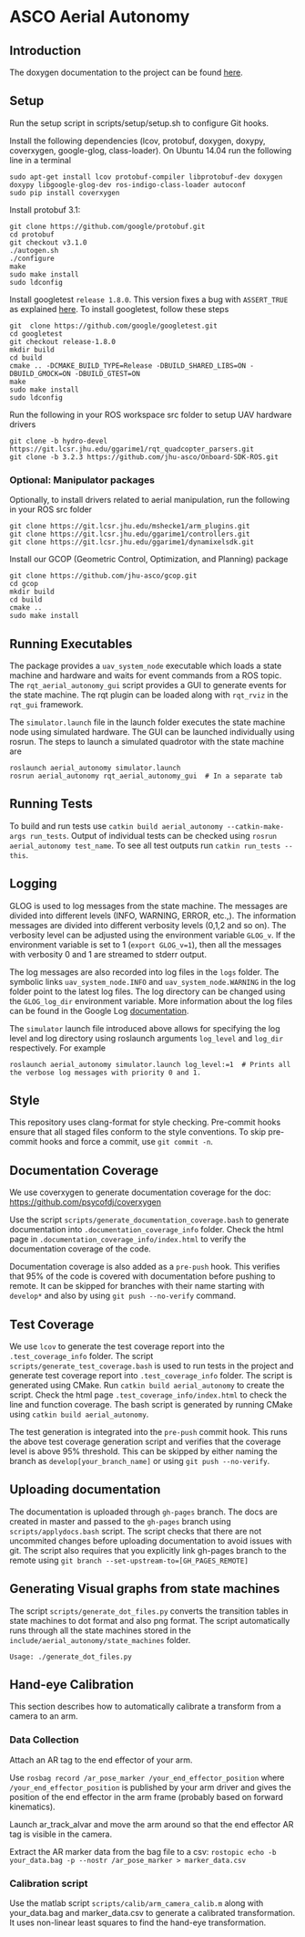 # ASCO Aerial Autonomy

## Introduction
The doxygen documentation to the project can be found [here](https://jhu-asco.github.io/aerial_autonomy/).


## Setup
Run the setup script in scripts/setup/setup.sh to configure Git hooks.  

Install the following dependencies (lcov, protobuf, doxygen, doxypy, coverxygen, google-glog, class-loader). On Ubuntu 14.04 run the following line in a terminal

    sudo apt-get install lcov protobuf-compiler libprotobuf-dev doxygen doxypy libgoogle-glog-dev ros-indigo-class-loader autoconf
    sudo pip install coverxygen

Install protobuf 3.1:

    git clone https://github.com/google/protobuf.git
    cd protobuf
    git checkout v3.1.0
    ./autogen.sh
    ./configure
    make
    sudo make install
    sudo ldconfig

Install googletest `release 1.8.0`. This version fixes a bug with `ASSERT_TRUE` as explained [here](https://github.com/google/googletest/issues/429). To install googletest, follow these steps

    git  clone https://github.com/google/googletest.git
    cd googletest
    git checkout release-1.8.0
    mkdir build
    cd build
    cmake .. -DCMAKE_BUILD_TYPE=Release -DBUILD_SHARED_LIBS=ON -DBUILD_GMOCK=ON -DBUILD_GTEST=ON
    make
    sudo make install
    sudo ldconfig

Run the following in your ROS workspace src folder to setup UAV hardware drivers

    git clone -b hydro-devel https://git.lcsr.jhu.edu/ggarime1/rqt_quadcopter_parsers.git
    git clone -b 3.2.3 https://github.com/jhu-asco/Onboard-SDK-ROS.git

### Optional: Manipulator packages
Optionally, to install drivers related to aerial manipulation, run the following in your ROS src folder

    git clone https://git.lcsr.jhu.edu/mshecke1/arm_plugins.git
    git clone https://git.lcsr.jhu.edu/ggarime1/controllers.git
    git clone https://git.lcsr.jhu.edu/ggarime1/dynamixelsdk.git

Install our GCOP (Geometric Control, Optimization, and Planning) package

    git clone https://github.com/jhu-asco/gcop.git
    cd gcop
    mkdir build
    cd build
    cmake ..
    sudo make install

## Running Executables
The package provides a `uav_system_node` executable which loads a state machine and hardware and waits for event commands from a ROS topic. The `rqt_aerial_autonomy_gui` script
provides a GUI to generate events for the state machine. The rqt plugin can be loaded along with `rqt_rviz` in the `rqt_gui` framework.

The `simulator.launch` file in the launch folder executes the state machine node using simulated hardware. The GUI can be launched individually using rosrun. The steps to launch a simulated quadrotor with the state machine are

    roslaunch aerial_autonomy simulator.launch
    rosrun aerial_autonomy rqt_aerial_autonomy_gui  # In a separate tab

## Running Tests
To build and run tests use `catkin build aerial_autonomy --catkin-make-args run_tests`. Output of individual tests can be checked using `rosrun aerial_autonomy test_name`.
To see all test outputs run `catkin run_tests --this`.

## Logging
GLOG is used to log messages from the state machine. The messages are divided into different levels (INFO, WARNING, ERROR, etc.,). The information messages are divided into different verbosity levels (0,1,2 and so on). The verbosity level can be adjusted using the environment variable `GLOG_v`. If the environment variable is set to 1 (`export GLOG_v=1`), then all the messages with verbosity 0 and 1 are streamed to stderr output.

The log messages are also recorded into log files in the `logs` folder. The symbolic links `uav_system_node.INFO` and `uav_system_node.WARNING` in the log folder point to the latest log files. The log directory can be changed using the `GLOG_log_dir` environment variable. More information about the log files can be found in the Google Log [documentation](http://rpg.ifi.uzh.ch/docs/glog.html).

The `simulator` launch file introduced above allows for specifying the log level and log directory using roslaunch arguments `log_level` and `log_dir` respectively. For example

    roslaunch aerial_autonomy simulator.launch log_level:=1  # Prints all the verbose log messages with priority 0 and 1.

## Style
This repository uses clang-format for style checking.  Pre-commit hooks ensure that all staged files conform to the style conventions.
To skip pre-commit hooks and force a commit, use `git commit -n`. 

## Documentation Coverage
We use coverxygen to generate documentation coverage for the doc: https://github.com/psycofdj/coverxygen

Use the script `scripts/generate_documentation_coverage.bash` to generate documentation into `.documentation_coverage_info` folder.
Check the html page in `.documentation_coverage_info/index.html` to verify the documentation coverage of the code.

Documentation coverage is also added as a `pre-push` hook. This verifies that 95% of the code is covered with documentation before pushing to remote. It can be skipped for branches with their name starting with `develop*` and also by using `git push --no-verify` command.

## Test Coverage
We use `lcov` to generate the test coverage report into the `.test_coverage_info` folder. The script `scripts/generate_test_coverage.bash` is used to run tests in the project and generate test coverage report into `.test_coverage_info` folder. The script is generated using CMake. Run `catkin build aerial_autonomy` to create the script. Check the html page `.test_coverage_info/index.html` to check the line and function coverage. The bash script is generated
by running CMake using `catkin build aerial_autonomy`.

The test generation is integrated into the `pre-push` commit hook. This runs the above test coverage generation script and verifies that the coverage level is above 95% threshold. This can be skipped by either naming the branch as `develop[your_branch_name]` or using `git push --no-verify`.

## Uploading documentation
The documentation is uploaded through `gh-pages` branch. The docs are created in master and passed to the `gh-pages` branch using `scripts/applydocs.bash` script. The script checks that there are not uncommited changes before uploading documentation to avoid issues with git. The script also requires that you explicitly link gh-pages branch to the remote using `git branch --set-upstream-to=[GH_PAGES_REMOTE]`

## Generating Visual graphs from state machines
The script `scripts/generate_dot_files.py` converts the transition tables in state machines to dot format and also png format. The script automatically runs through all the state machines stored in the `include/aerial_autonomy/state_machines` folder.

    Usage: ./generate_dot_files.py

## Hand-eye Calibration
This section describes how to automatically calibrate a transform from a camera to an arm.

### Data Collection
Attach an AR tag to the end effector of your arm.

Use `rosbag record /ar_pose_marker /your_end_effector_position` where `/your_end_effector_position` is published by your arm driver and gives the position of the end effector in the arm frame (probably based on forward kinematics). 

Launch ar_track_alvar and move the arm around so that the end effector AR tag is visible in the camera.

Extract the AR marker data from the bag file to a csv: `rostopic echo -b your_data.bag -p --nostr /ar_pose_marker > marker_data.csv`

### Calibration script
Use the matlab script `scripts/calib/arm_camera_calib.m` along with your_data.bag and marker_data.csv to generate a calibrated transformation.
It uses non-linear least squares to find the hand-eye transformation.
